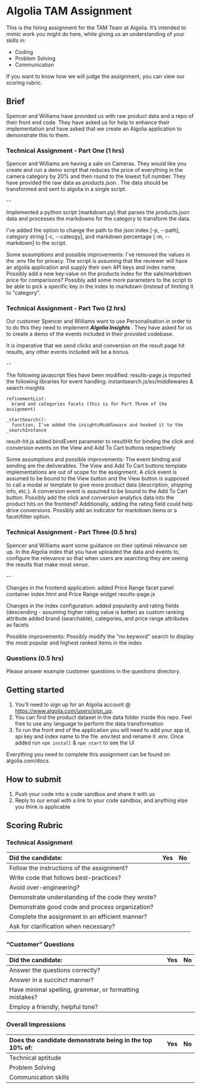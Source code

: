 # Algolia TAM Assignment 
  
This is the hiring assignment for the TAM Team at Algolia. It’s intended to mimic work you might do here, while giving us an understanding of your skills in:  
  
* Coding
* Problem Solving
* Communication
  
If you want to know how we will judge the assignment, you can view our scoring rubric.  
  
## Brief
Spencer and Williams have provided us with raw product data and a repo of their front end code. They have asked us for help to enhance their implementation and have asked that we create an Algolia application to demonstrate this to them.

### Technical Assignment - Part One (1 hrs)
Spencer and Williams are having a sale on Cameras. They would like you create and run a demo script that reduces the price of everything in the camera category by 20% and then round to the lowest full number. They have provided the raw data as products.json . The data should be transformed and sent to algolia in a single script.  

--

Implemented a python script (markdown.py) that parses the products.json data and processes the markdowns for the category to transform the data.

I've added the option to change the path to the json index [-p, --path], category string [-c, --cateogy], and markdown percentage [-m, --markdown] to the script.

Some assumptions and possible improvements:
  I've removed the values in the .env file for privacy. The script is assuming that the reviewer will have an algolia application and supply their own API keys and index name.
  Possibly add a new key:value on the products index for the sale/markdown price for comparisons?
  Possibly add some more parameters to the script to be able to pick a specific key in the index to markdown (instead of limiting it to "category".

  
### Technical Assignment - Part Two (2 hrs)
Our customer Spencer and Williams want to use Personalisation in order to to do this they need to implement **_Algolia Insights_** . They have asked for us to create a demo of the events included in their provided codebase.  
  
It is imperative that we send clicks and conversion on the result page hit results, any other events included will be a bonus.  

--

The following javascript files have been modified: 
  results-page.js
    imported the following libraries for event handling: instantsearch.js/es/middlewares & search-insights

    refinementList:
      brand and categories facets (this is for Part Three of the assignment)
    
    _startSearch():
      function, I've added the insightsMiddleware and hooked it to the _searchInstance
  
  result-hit.js
    added bindEvent parameter to resultHit for binding the click and conversion events on the View and Add To Cart buttons respectively

Some assumptions and possible improvements:
  The event binding and sending are the deliverables. The View and Add To Cart buttons template implementations are out of scope for the assignment.
  A click event is assumed to be bound to the View button and the View button is supposed to call a modal or template to give more product data (description, shipping info, etc.).
  A conversion event is assumed to be bound to the Add To Cart button.
  Possibly add the click and conversion analytics data into the product hits on the frontend? Additionally, adding the rating field could help drive conversions.
  Possibly add an indicator for markdown items or a facet/filter option.
  
### Technical Assignment - Part Three (0.5 hrs)
Spencer and Williams want some guidance on their optimal relevance set up. In the Algolia index that you have uploaded the data and events to, configure the relevance so that when users are searching they are seeing the results that make most sense. 

--

Changes in the frontend application:
  added Price Range facet panel container index.html and Price Range widget results-page.js

Changes in the index configuration:
  added popularity and rating fields (descending - assuming higher rating value is better) as custom ranking attribute
  added brand (searchable), categories, and price range attributes as facets

Possible improvements:
  Possibly modify the "no keyword" search to display the most popular and highest ranked items in the index
  
### Questions (0.5 hrs)
  
Please answer example customer questions in the questions directory.  
  
## Getting started
  
1. You'll need to sign up for an Algolia account @ https://www.algolia.com/users/sign_up.  
2. You can find the product dataset in the data folder inside this repo. Feel free to use any language to perform the data transformation  
3. To run the front end of the application you will need to add your app id, api key and index name to the file .env.test and rename it .env. Once added run `npm install` & `npm start` to see the UI  
  
Everything you need to complete this assignment can be found on algolia.com/docs.  
  
## How to submit
1. Push your code into a code sandbox and share it with us  
2. Reply to our email with a link to your code sandbox, and anything else you think is applicable  
  
## Scoring Rubric
  
### Technical Assignment
  
| Did the candidate: | Yes | No |
| :------------- | :------------- | :------------- |
| Follow the instructions of the assignment? | | |
| Write code that follows best-practices? | | |
| Avoid over-engineering? | | |
| Demonstrate understanding of the code they wrote? | | |
| Demonstrate good code and process organization? | | |
| Complete the assignment in an efficient manner? | | |
| Ask for clarification when necessary? | | |
  
### “Customer” Questions

| Did the candidate: | Yes | No |
| :------------- | :------------- | :------------- |
| Answer the questions correctly? | | |
| Answer in a succinct manner? | | |
| Have minimal spelling, grammar, or formatting mistakes? | | |
| Employ a friendly, helpful tone? | | | |

### Overall Impressions

| Does the candidate demonstrate being in the top 10% of: | Yes | No |
| :------------- | :------------- | :------------- |
| Technical aptitude | | |
| Problem Solving | | |
| Communication skills | | | |
